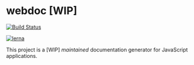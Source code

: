 # webdoc [WIP]

[![Build Status](https://dev.azure.com/webdoc-js/webdoc/_apis/build/status/SukantPal.webdoc?branchName=master)](https://dev.azure.com/webdoc-js/webdoc/_build/latest?definitionId=1&branchName=master)

[![lerna](https://img.shields.io/badge/maintained%20with-lerna-cc00ff.svg)](https://lerna.js.org/)

This project is a [WIP] _maintained_ documentation generator for JavaScript applications.
